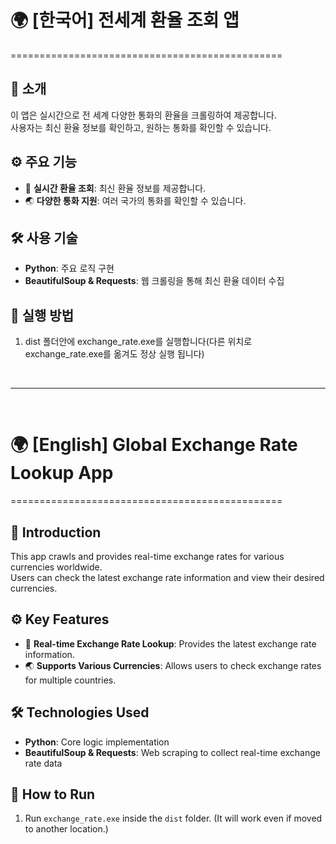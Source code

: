 # 🌍 [한국어] 전세계 환율 조회 앱
===============================================

## 📌 소개
이 앱은 실시간으로 전 세계 다양한 통화의 환율을 크롤링하여 제공합니다.  
사용자는 최신 환율 정보를 확인하고, 원하는 통화를 확인할 수 있습니다.

## ⚙️ 주요 기능
- 💱 **실시간 환율 조회**: 최신 환율 정보를 제공합니다.
- 🌏 **다양한 통화 지원**: 여러 국가의 통화를 확인할 수 있습니다.

## 🛠️ 사용 기술
- **Python**: 주요 로직 구현
- **BeautifulSoup & Requests**: 웹 크롤링을 통해 최신 환율 데이터 수집

## 🚀 실행 방법
1. dist 폴더안에 exchange_rate.exe를 실행합니다(다른 위치로 exchange_rate.exe를 옮겨도 정상 실행 됩니다)

<br>

---

<br>

# 🌍 [English] Global Exchange Rate Lookup App
===============================================

## 📌 Introduction
This app crawls and provides real-time exchange rates for various currencies worldwide.  
Users can check the latest exchange rate information and view their desired currencies.

## ⚙️ Key Features
- 💱 **Real-time Exchange Rate Lookup**: Provides the latest exchange rate information.  
- 🌏 **Supports Various Currencies**: Allows users to check exchange rates for multiple countries.

## 🛠️ Technologies Used
- **Python**: Core logic implementation  
- **BeautifulSoup & Requests**: Web scraping to collect real-time exchange rate data  

## 🚀 How to Run
1. Run `exchange_rate.exe` inside the `dist` folder. (It will work even if moved to another location.)